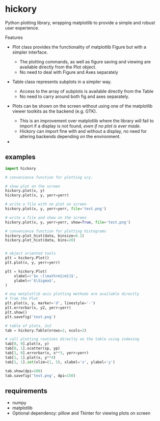 # hickory

Python plotting library, wrapping matplotlib to provide a simple and robust
user experience.

Features

- Plot class provides the functionality of matplotlib Figure but with a simpler interface.
    - The plotting commands, as well as figure saving and viewing are available directly from the Plot object.
    - No need to deal with Figure and Axes separately
- Table class represents subplots in a simpler way.
    - Access to the array of subplots is available directly from the Table
    - No need to carry around both fig and axes separately.
- Plots can be shown on the screen without using one of the matplotlib viewer toolkits as the backend (e.g. GTK).
    - This is an improvement over matplotlib where the library will fail to import if a display is not found, *even if no plot is ever made*.
    - Hickory can import fine with and without a display, no need for altering backends depending on the environment.

- 
## examples 

```python
import hickory

# convenience function for plotting x/y.

# show plot on the screen
hickory.plot(x, y)
hickory.plot(x, y, yerr=yerr)

# write a file with no plot on screen
hickory.plot(x, y, yerr=yerr, file='test.png')

# write a file and show on the screen
hickory.plot(x, y, yerr=yerr, show=True, file='test.png')

# convenience function for plotting histograms
hickory.plot_hist(data, binsize=0.1)
hickory.plot_hist(data, bins=20)


# object oriented tools
plt = hickory.Plot()
plt.plot(x, y, yerr=yerr)

plt = hickory.Plot(
    xlabel=r'$x ~[\mathrm{cm}]$',
    ylabel=r'$\Sigma$',
)

# any matplotlib axis plotting methods are available directly
# from the Plot
plt.plot(x, y, marker='d', linestyle='-')
plt.errorbar(x, y2, yerr=yerr)
plt.show()
plt.savefig('test.png')

# table of plots, 2x2
tab = hickory.Table(nrows=2, ncols=2)

# call plotting routines direclty on the table using indexing
tab[0, 0].plot(x, y)
tab[0, 1].scatter(xp, yp)
tab[1, 0].errorbar(x, x**3, yerr=yerr)
tab[1, 1].plot(x, y**4)
tab[1, 1].set(xlim=(1, 5), xlabel='x', ylabel='y')

tab.show(dpi=100)
tab.savefig('test.png', dpi=150)
```

## requirements

- numpy
- matplotlib
- Optional dependency: pillow and Tkinter for viewing plots on screen
